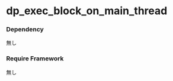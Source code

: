 dp_exec_block_on_main_thread
=================
  
### Dependency  
無し  
  
### Require Framework  
無し  
